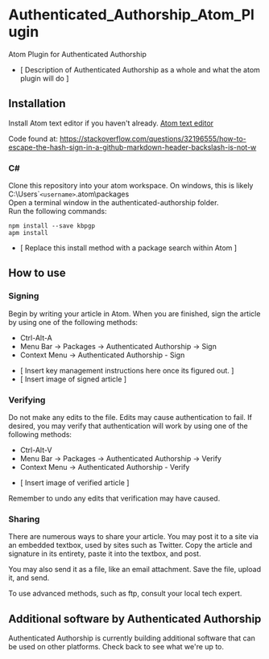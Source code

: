 # Authenticated_Authorship_Atom_Plugin
Atom Plugin for Authenticated Authorship

- [ Description of Authenticated Authorship as a whole and what the atom plugin will do ]

## Installation

Install Atom text editor if you haven't already. [Atom text editor](https://atom.io/)  

Code found at: https://stackoverflow.com/questions/32196555/how-to-escape-the-hash-sign-in-a-github-markdown-header-backslash-is-not-w
### C# #


Clone this repository into your atom workspace. On windows, this is likely C:\Users\``<username>`\.atom\packages  
Open a terminal window in the authenticated-authorship folder.  
Run the following commands:  
```
npm install --save kbpgp  
apm install  
```

- [ Replace this install method with a package search within Atom ]

## How to use

### Signing

Begin by writing your article in Atom. When you are finished, sign the article by using one of the following methods:  
* Ctrl-Alt-A
* Menu Bar -> Packages -> Authenticated Authorship -> Sign
* Context Menu -> Authenticated Authorship - Sign

- [ Insert key management instructions here once its figured out. ]  
- [ Insert image of signed article ]

### Verifying

Do not make any edits to the file. Edits may cause authentication to fail. If desired, you may verify that authentication will work by using one of the following methods:
* Ctrl-Alt-V
* Menu Bar -> Packages -> Authenticated Authorship -> Verify
* Context Menu -> Authenticated Authorship - Verify

- [ Insert image of verified article ]

Remember to undo any edits that verification may have caused.

### Sharing

There are numerous ways to share your article. You may post it to a site via an embedded textbox, used by sites such as Twitter. Copy the article and signature in its entirety, paste it into the textbox, and post.

You may also send it as a file, like an email attachment. Save the file, upload it, and send.

To use advanced methods, such as ftp, consult your local tech expert.

## Additional software by Authenticated Authorship

Authenticated Authorship is currently building additional software that can be used on other platforms. Check back to see what we're up to.
